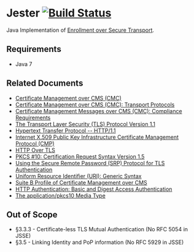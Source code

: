 Jester [![Build Status](https://travis-ci.org/jscep/jester.png?branch=master)](https://travis-ci.org/jscep/jester)
======

Java Implementation of [Enrollment over Secure Transport](http://www.rfc-editor.org/rfc/rfc7030.txt).

Requirements
------------

* Java 7

Related Documents
-----------------

  - [Certificate Management over CMS (CMC)](http://tools.ietf.org/html/rfc5272)
  - [Certificate Management over CMS (CMC): Transport Protocols](http://tools.ietf.org/html/rfc5273)
  - [Certificate Management Messages over CMS (CMC): Compliance Requirements](http://tools.ietf.org/html/rfc5274)
  - [The Transport Layer Security (TLS) Protocol Version 1.1](http://tools.ietf.org/html/rfc4346)
  - [Hypertext Transfer Protocol -- HTTP/1.1](http://tools.ietf.org/html/rfc2616)
  - [Internet X.509 Public Key Infrastructure Certificate Management Protocol (CMP)](http://tools.ietf.org/html/rfc4210)
  - [HTTP Over TLS](http://tools.ietf.org/html/rfc2818)
  - [PKCS #10: Certification Request Syntax Version 1.5](http://tools.ietf.org/html/rfc2314)
  - [Using the Secure Remote Password (SRP) Protocol for TLS Authentication](http://tools.ietf.org/html/rfc5054)
  - [Uniform Resource Identifier (URI): Generic Syntax](http://tools.ietf.org/html/rfc3986)
  - [Suite B Profile of Certificate Management over CMS](http://tools.ietf.org/html/rfc6403)
  - [HTTP Authentication: Basic and Digest Access Authentication](http://tools.ietf.org/html/rfc2617)
  - [The application/pkcs10 Media Type](http://tools.ietf.org/html/rfc5967)

Out of Scope
------------

  - §3.3.3 - Certificate-less TLS Mutual Authentication (No RFC 5054 in JSSE)
  - §3.5 - Linking Identity and PoP information (No RFC 5929 in JSSE)

